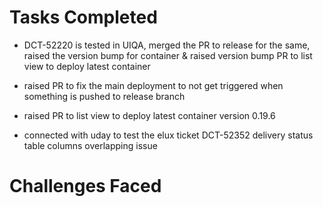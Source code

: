 
# Tasks Completed

- DCT-52220 is tested in UIQA, merged the PR to release for the same, raised the version bump for container & raised version bump PR to list view to deploy latest container

- raised PR to fix the main deployment to not get triggered when something is pushed to release branch

- raised PR to list view to deploy latest container version 0.19.6

- connected with uday to test the elux ticket DCT-52352 delivery status table columns overlapping issue


# Challenges Faced
